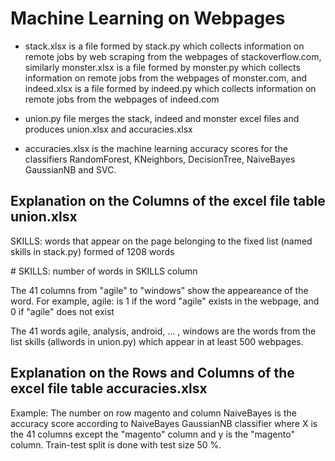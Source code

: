# Machine Learning on Webpages

- stack.xlsx is a file formed by stack.py which collects information on remote jobs by web scraping from the webpages of stackoverflow.com,
similarly monster.xlsx is a file formed by monster.py which collects information on remote jobs from the webpages of monster.com,
and indeed.xlsx is a file formed by indeed.py which collects information on remote jobs from the webpages of indeed.com

- union.py file merges the stack, indeed  and monster excel files and produces union.xlsx and accuracies.xlsx

- accuracies.xlsx is the machine learning accuracy scores for the classifiers RandomForest, KNeighbors, DecisionTree, NaiveBayes GaussianNB and SVC.

## Explanation on the Columns of the excel file table union.xlsx

SKILLS:  words that appear on the page belonging to the fixed list (named skills in stack.py)  formed of 1208 words

\# SKILLS: number of words in SKILLS column

The 41 columns from "agile" to "windows" show the appeareance of the word. For example,
agile: is 1 if the word "agile" exists in the webpage, and 0 if "agile" does not exist

The 41 words agile, analysis, android, ... , windows are the words from the list skills (allwords in union.py) which appear in at least 500 webpages.

## Explanation on the Rows and Columns of the excel file table accuracies.xlsx

Example: The number on row magento and column NaiveBayes is the accuracy score according to NaiveBayes GaussianNB classifier where X is the 41 columns except the "magento" column and y is the "magento" column. Train-test split is done with test size 50 %.


